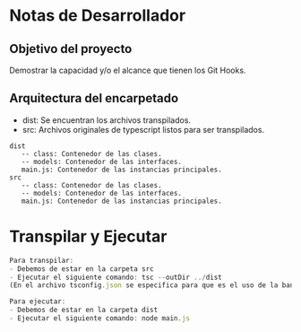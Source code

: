 # Notas de Desarrollador

## Objetivo del proyecto
Demostrar la capacidad y/o el alcance que tienen los Git Hooks.

 ## Arquitectura del encarpetado
 - dist: Se encuentran los archivos transpilados.
 - src: Archivos originales de typescript listos para ser transpilados.
 ```
 dist
    -- class: Contenedor de las clases.
    -- models: Contenedor de las interfaces.
    main.js: Contenedor de las instancias principales.
 src
    -- class: Contenedor de las clases.
    -- models: Contenedor de las interfaces.
    main.js: Contenedor de las instancias principales.
 ```
# Transpilar y Ejecutar
```ts
Para transpilar: 
- Debemos de estar en la carpeta src
- Ejecutar el siguiente comando: tsc --outDir ../dist
(En el archivo tsconfig.json se especifica para que es el uso de la bandera outDir)
```

```js
Para ejecutar: 
- Debemos de estar en la carpeta dist
- Ejecutar el siguiente comando: node main.js
```